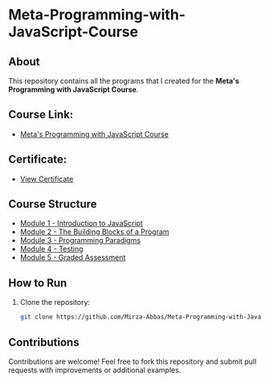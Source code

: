 # Meta-Programming-with-JavaScript-Course

## About
This repository contains all the programs that I created for the **Meta's Programming with JavaScript Course**.

## Course Link:
- [Meta's Programming with JavaScript Course](https://www.coursera.org/learn/programming-with-javascript)

## Certificate:
- [View Certificate](https://github.com/Mirza-Abbas/Meta-Programming-with-JavaScript-Course/blob/main/Certificate.jpg)

## Course Structure
- [Module 1 - Introduction to JavaScript](https://github.com/Mirza-Abbas/Meta-Programming-with-JavaScript-Course/tree/main/Module%201%20-%20Introduction%20to%20JavaScript)
- [Module 2 - The Building Blocks of a Program](https://github.com/Mirza-Abbas/Meta-Programming-with-JavaScript-Course/tree/main/Module%202%20-%20The%20Building%20Blocks%20of%20a%20Program)
- [Module 3 - Programming Paradigms](https://github.com/Mirza-Abbas/Meta-Programming-with-JavaScript-Course/tree/main/Module%203%20-%20Programming%20Paradigms)
- [Module 4 - Testing](https://github.com/Mirza-Abbas/Meta-Programming-with-JavaScript-Course/tree/main/Module%204%20-%20Testing)
- [Module 5 - Graded Assessment](https://github.com/Mirza-Abbas/Meta-Programming-with-JavaScript-Course/tree/main/Module%205%20-%20Graded%20Assessment)

## How to Run
1. Clone the repository:
   ```sh
   git clone https://github.com/Mirza-Abbas/Meta-Programming-with-JavaScript-Course
   ```

## Contributions
Contributions are welcome! Feel free to fork this repository and submit pull requests with improvements or additional examples.